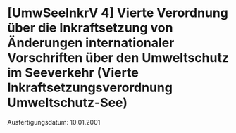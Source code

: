 # [UmwSeeInkrV 4] Vierte Verordnung über die Inkraftsetzung von Änderungen internationaler Vorschriften über den Umweltschutz im Seeverkehr  (Vierte Inkraftsetzungsverordnung Umweltschutz-See)

Ausfertigungsdatum: 10.01.2001

 